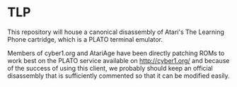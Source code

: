 TLP
===

This repository will house a canonical disassembly of Atari's The Learning
Phone cartridge, which is a PLATO terminal emulator.

Members of cyber1.org and AtariAge have been directly patching ROMs to work
best on the PLATO service available on http://cyber1.org/ and because of the
success of using this client, we probably should keep an official disassembly
that is sufficiently commented so that it can be modified easily.

